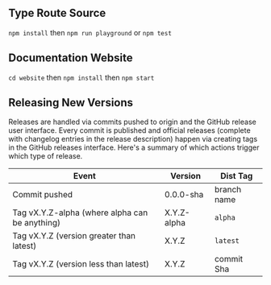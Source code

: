 ## Type Route Source

`npm install` then `npm run playground` or `npm test`

## Documentation Website

`cd website` then `npm install` then `npm start`

## Releasing New Versions

Releases are handled via commits pushed to origin and the GitHub release user interface. Every commit is published and official releases (complete with changelog entries in the release description) happen via creating tags in the GitHub releases interface. Here's a summary of which actions trigger which type of release.

| Event                                          | Version     | Dist Tag    |
| ---------------------------------------------- | ----------- | ----------- |
| Commit pushed                                  | 0.0.0-sha   | branch name |
| Tag vX.Y.Z-alpha (where alpha can be anything) | X.Y.Z-alpha | `alpha`     |
| Tag vX.Y.Z (version greater than latest)       | X.Y.Z       | `latest`    |
| Tag vX.Y.Z (version less than latest)          | X.Y.Z       | commit Sha  |
